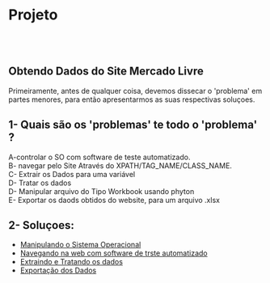 
# Projeto
<br>
<br>

## Obtendo Dados do Site Mercado Livre

Primeiramente, antes de qualquer coisa, devemos dissecar o 'problema' em partes menores, para então apresentarmos as suas respectivas soluçoes.

## 1- Quais são os 'problemas' te todo o 'problema' ? 
  A-controlar o SO com software de teste automatizado.
  <br>
  B- navegar pelo Site Através do XPATH/TAG_NAME/CLASS_NAME.
  <br>
  C- Extrair os Dados para uma variável 
  <br>
  D- Tratar os dados 
  <br>
  D- Manipular arquivo do Tipo Workbook usando phyton
  <br>
  E- Exportar os daods obtidos do website, para um arquivo .xlsx
  <br>

## 2- Soluçoes: 
-   <a href="https://github.com/PedroAtemRibeiro/DataImportMercadoLivre/blob/main/md/So.md"> Manipulando o Sistema Operacional</a>
-   <a href="https://github.com/PedroAtemRibeiro/DataImportMercadoLivre/blob/main/md/web.md">Navegando na web com software de trste automatizado</a>
-   <a href="https://github.com/PedroAtemRibeiro/DataImportMercadoLivre/blob/main/md/Extra%C3%A7%C3%A3o.md"> Extraindo e Tratando os dados </a>
-   <a href="https://github.com/PedroAtemRibeiro/DataImportMercadoLivre/blob/main/md/Exporta%C3%A7%C3%A3o.md"> Exportação dos Dados</a>
